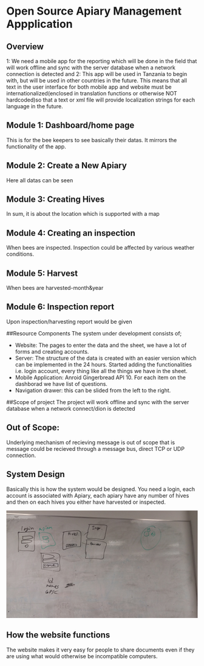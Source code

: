 # Open Source Apiary Management Appplication

## Overview 
1: We need a mobile app for the reporting which will be done in the field that will work offline and sync with the server database when a network connection is 
detected and 
2: This app will be used in Tanzania to begin with, but will be used in other countries in the future. This means that all text in the user interface for both mobile app and 
website must be internationalized(enclosed in translation functions or otherwise NOT hardcoded)so that a text or xml file will provide localization strings for each language in the future.

## Module 1: Dashboard/home page
This is for the bee keepers to see basically their datas. It mirrors the functionality of the app.

## Module 2: Create a New Apiary
Here all datas can be seen

## Module 3: Creating Hives
In sum, it is about the location which is supported with a map

## Module 4: Creating an inspection
When bees are inspected. Inspection could be affected by various weather conditions.

## Module 5: Harvest 
When bees are harvested-month&year

## Module 6: Inspection report
Upon inspection/harvesting report would be given

##Resource Components
The system under development consists of;
 - Website: The pages to enter the data and the sheet, we have a lot of forms and creating accounts.
 - Server:  The structure of the data is created with an easier version which can be implemented in the 24 hours. Started adding the functionalities i.e. login account, every thing like all the things we have in the sheet.
 - Mobile Application: Anroid Gingerbread API 10. For each item on the dashborad we have list of questions. 
 - Navigation drawer: this can be slided from the left to the right.
 
 ##Scope of project
 The project will work offline and sync with the server database when a network connect/dion is detected 
 
 ## Out of Scope:
 Underlying mechanism of recieving message is out of scope that is message could be recieved through a message bus, direct TCP or UDP connection.
 
 ## System Design
 Basically this is how the system would be designed. You need a login, each account is associated with Apiary, each apiary have any number of hives and then on each hives you either have harvested or inspected.
  
 ![alt text](https://github.com/Glasgow2015/team-4/blob/master/Project%20Design%20team4.jpg "System Design")
 
 
## How the website functions
 The website makes it very easy for people to share documents even if they are using what would otherwise be incompatible computers.
 